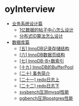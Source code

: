 # oyInterview

- [业务系统设计篇](#业务系统设计篇)
  * [1亿数据的帖子中心怎么设计](https://github.com/emaste-r/oyInterview/blob/master/业务系统设计篇/1亿数据的帖子中心怎么设计.md)
  * [分布式ID算法怎么设计](https://github.com/emaste-r/oyInterview/blob/master/业务系统设计篇/分布式ID算法怎么设计.md)
- [数据库篇](#数据库篇)
  * [[五] InnoDB记录存储结构](https://github.com/emaste-r/oyInterview/blob/master/数据库篇/从根儿上理解MySQL/第五-InnoDB记录存储结构.md)
  * [[六] InnoDB数据页结构](https://github.com/emaste-r/oyInterview/blob/master/数据库篇/从根儿上理解MySQL/第六-InnoDB数据页结构.md)
  * [[七] InnoDB-B+数索引](https://github.com/emaste-r/oyInterview/blob/master/数据库篇/从根儿上理解MySQL/第七-InnoDB-B+数索引.md)
  * [[十九] InnoDB的BufferPool](https://github.com/emaste-r/oyInterview/blob/master/数据库篇/从根儿上理解MySQL/第十九-InnoDB的BufferPool.md)
  * [[二十] 事务简介](https://github.com/emaste-r/oyInterview/blob/master/数据库篇/从根儿上理解MySQL/第二十-事务简介.md)
  * [[二十一] redo日志上](https://github.com/emaste-r/oyInterview/blob/master/数据库篇/从根儿上理解MySQL/第二十一-Redo日志上.md)
  * [[二十二] redo日志下](https://github.com/emaste-r/oyInterview/blob/master/数据库篇/从根儿上理解MySQL/第二十二-Redo日志下.md)
  * [sysbench压测mysql性能](https://github.com/emaste-r/oyInterview/blob/master/数据库篇/sysbench压测mysql性能.md)
  * [pgbench压测postgres性能](https://github.com/emaste-r/oyInterview/blob/master/数据库篇/pgbench压测postgres性能.md)
